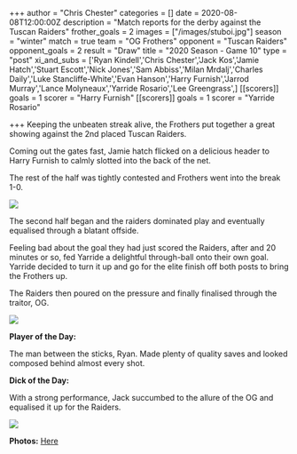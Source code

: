 +++
author = "Chris Chester"
categories = []
date = 2020-08-08T12:00:00Z
description = "Match reports for the derby against the Tuscan Raiders"
frother_goals = 2
images = ["/images/stuboi.jpg"]
season = "winter"
match = true
team = "OG Frothers"
opponent = "Tuscan Raiders"
opponent_goals = 2
result = "Draw"
title = "2020 Season - Game 10"
type = "post"
xi_and_subs = ['Ryan Kindell','Chris Chester','Jack Kos','Jamie Hatch','Stuart Escott','Nick Jones','Sam Abbiss','Milan Mrdalj','Charles Daily','Luke Stancliffe-White','Evan Hanson','Harry Furnish','Jarrod Murray','Lance Molyneaux','Yarride Rosario','Lee Greengrass',]
[[scorers]]
goals = 1
scorer = "Harry Furnish"
[[scorers]]
goals = 1
scorer = "Yarride Rosario"

+++
Keeping the unbeaten streak alive, the Frothers put together a great showing against the 2nd placed Tuscan Raiders.

Coming out the gates fast, Jamie hatch flicked on a delicious header to Harry Furnish to calmly slotted into the back of the net.

The rest of the half was tightly contested and Frothers went into the break 1-0.

![](/images/117288205_3123338224559128_3169791820490379929_o.jpg)

The second half began and the raiders dominated play and eventually equalised through a blatant offside.

Feeling bad about the goal they had just scored the Raiders, after and 20 minutes or so, fed Yarride a delightful through-ball onto their own goal. Yarride decided to turn it up and go for the elite finish off both posts to bring the Frothers up.

The Raiders then poured on the pressure and finally finalised through the traitor, OG.

![](/images/117445067_3123338497892434_5265092886541691476_o.jpg)

**Player of the Day:**

The man between the sticks, Ryan. Made plenty of quality saves and looked composed behind almost every shot.

**Dick of the Day:**

With a strong performance, Jack succumbed to the allure of the OG and equalised it up for the Raiders.

![](/images/jackyboi.jpg)

**Photos:** [Here](https://www.facebook.com/NZSundayFootball/posts/3123349391224678)